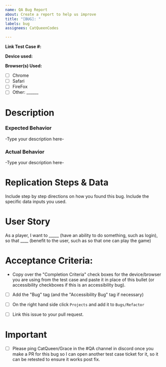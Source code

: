 ```yaml
---
name: QA Bug Report
about: Create a report to help us improve
title: "[BUG]: "
labels: bug
assignees: CatQueenCodes

---
```


**Link Test Case #:**

**Device used:**

**Browser(s) Used:**
- [ ] Chrome
- [ ] Safari
- [ ] FireFox
- [ ] Other: ______

# Description

### Expected Behavior
-Type your description here-

### Actual Behavior
-Type your description here- 

# Replication Steps & Data
Include step by step directions on how you found this bug. Include the specific data inputs you used.

# User Story
As a player, I want to _____ (have an ability to do something, such as login), so that ____ (benefit to the user, such as so that one can play the game)

# Acceptance Criteria:
- Copy over the "Completion Criteria" check boxes for the device/browser you are using from the test case and paste it in place of this bullet (or accessibility checkboxes if this is an accessibility bug).
- [ ] Add the "Bug" tag (and the "Accessibility Bug" tag if necessary)
- [ ] On the right hand side click `Projects` and add it to `Bugs/Refactor`
- [ ] Link this issue to your pull request.


# Important
- [ ] Please ping CatQueen/Grace in the #QA channel in discord once you make a PR for this bug so I can open another test case ticket for it, so it can be retested to ensure it works post fix.
